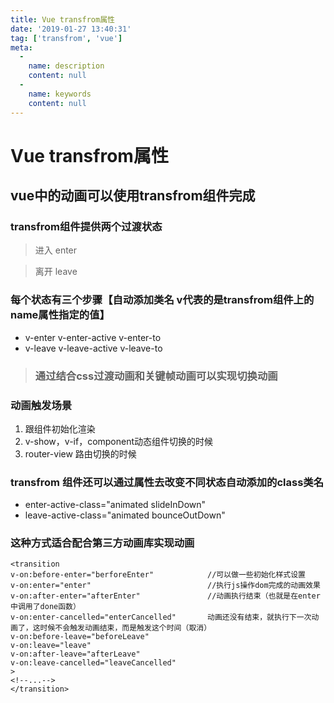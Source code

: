 ```yaml
---
title: Vue transfrom属性
date: '2019-01-27 13:40:31'
tag: ['transfrom', 'vue']
meta:
  -
    name: description
    content: null
  -
    name: keywords
    content: null
---
```

# Vue transfrom属性

## vue中的动画可以使用transfrom组件完成

### transfrom组件提供两个过渡状态

> 进入 enter

> 离开 leave

### 每个状态有三个步骤【自动添加类名 v代表的是transfrom组件上的name属性指定的值】
- v-enter v-enter-active v-enter-to
- v-leave v-leave-active v-leave-to

> ### 通过结合css过渡动画和关键帧动画可以实现切换动画

### 动画触发场景

1. 跟组件初始化渲染
2. v-show，v-if，component动态组件切换的时候
3. router-view 路由切换的时候

### transfrom 组件还可以通过属性去改变不同状态自动添加的class类名

- enter-active-class="animated slideInDown"
- leave-active-class="animated bounceOutDown"

### 这种方式适合配合第三方动画库实现动画

	<transition
	v-on:before-enter="berforeEnter"			//可以做一些初始化样式设置
	v-on:enter="enter"							//执行js操作dom完成的动画效果
	v-on:after-enter="afterEnter"				//动画执行结束（也就是在enter中调用了done函数）
	v-on:enter-cancelled="enterCancelled"		动画还没有结束，就执行下一次动画了，这时候不会触发动画结束，而是触发这个时间（取消）
	v-on:before-leave="beforeLeave"
	v-on:leave="leave"
	v-on:after-leave="afterLeave"
	v-on:leave-cancelled="leaveCancelled"	
	>
	<!--...-->
	</transition>